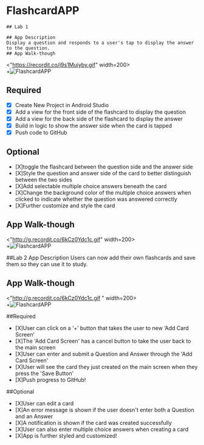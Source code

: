 # FlashcardAPP
    ## Lab 1

    ## App Description
    Display a question and responds to a user's tap to display the answer to the question.
    ## App Walk-though
<"https://recordit.co/j9s1Muiyby.gif" width=200><br>
+![FlashcardAPP](https://recordit.co/j9s1Muiyby.gif)

## Required
- [X] Create New Project in Android Studio
- [X] Add a view for the front side of the flashcard to display the question
- [X] Add a view for the back side of the flashcard to display the answer
- [X] Build in logic to show the answer side when the card is tapped
- [X] Push code to GitHub
## Optional
- [X]toggle the flashcard between the question side and the answer side
- [X]Style the question and answer side of the card to better distinguish between the two sides
- [X]Add selectable multiple choice answers beneath the card
- [X]Change the background color of the multiple choice answers when clicked to indicate whether the question was answered correctly
- [X]Further customize and style the card

## App Walk-though
<"http://g.recordit.co/6kCz0Ydc1c.gif" width=200><br>
+![FlashcardAPP](http://g.recordit.co/wHGzwU7Au7.gif)

##Lab 2
App Description
Users can now add their own flashcards and save them so they can use it to study.

## App Walk-though
<"http://g.recordit.co/6kCz0Ydc1c.gif " width=200><br>
+![FlashcardAPP](http://g.recordit.co/6kCz0Ydc1c.gif)

##Required
- [X]User can click on a ‘+’ button that takes the user to new ‘Add Card Screen’
- [X]The 'Add Card Screen' has a cancel button to take the user back to the main screen
- [X]User can enter and submit a Question and Answer through the 'Add Card Screen'
- [X]User will see the card they just created on the main screen when they press the 'Save Button'
- [X]Push progress to GitHub!

##Optional
- [X]User can edit a card
- [X]An error message is shown if the user doesn't enter both a Question and an Answer
- [X]A notification is shown if the card was created successfully
- [X]User can also enter multiple choice answers when creating a card
- [X]App is further styled and customized!


